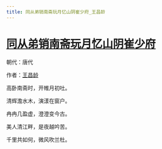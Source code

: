 ```yaml
---
title: 同从弟销南斋玩月忆山阴崔少府_王昌龄
---
```


# [同从弟销南斋玩月忆山阴崔少府](http://so.gushiwen.org/view_6312.aspx)

朝代：唐代

作者：[王昌龄](http://so.gushiwen.org/author_437.aspx)

高卧南斋时，开帷月初吐。

清辉澹水木，演漾在窗户。

冉冉几盈虚，澄澄变今古。

美人清江畔，是夜越吟苦。

千里共如何，微风吹兰杜。